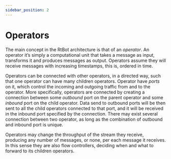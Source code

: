 ```yaml
---
sidebar_position: 2
---
```


# Operators

The main concept in the RtBot architecture is that of an _operator_. An operator
it’s simply a computational unit that takes a message as input, transforms it and produces
messages as output. Operators assume they will receive messages with
increasing timestamps, this is, ordered in time.

Operators can be connected with other operators, in a directed way, such that one
operator can have many children operators. Operator have _ports_ on it, which control
the incoming and outgoing traffic from and to the operator. More specifically, operators
are connected by creating a connection between some _outbound_ port on the parent
operator and some _inbound_ port on the child operator. Data send to outbound ports will be then
sent to all the child operators connected to that port, and it will be received in the inbound
port specified by the connection.
There may exist several connection between two operator, as long as
the combination of outbound and inbound port is unique.

Operators may change the throughput of the
stream they receive, producing any number of messages, or none, per each message
it receives. In this sense they are also flow controllers, deciding when and what
to forward to its children operators.
